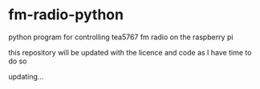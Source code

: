 fm-radio-python
===============

python program for controlling tea5767 fm radio on the raspberry pi

this repository will be updated with the licence and code as I have time to do so

updating...
